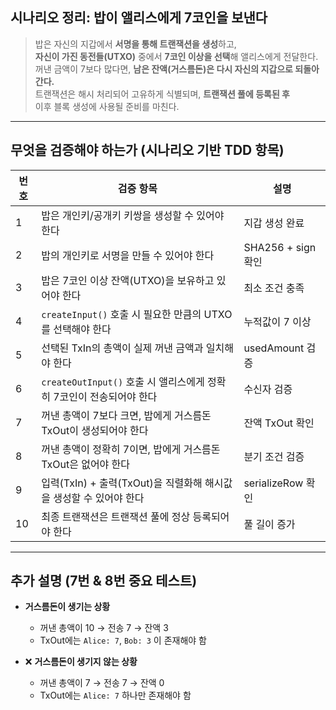 ## 시나리오 정리: 밥이 앨리스에게 7코인을 보낸다

> 밥은 자신의 지갑에서 **서명을 통해 트랜잭션을 생성**하고,  
> **자신이 가진 동전들(UTXO)** 중에서 **7코인 이상을 선택**해 앨리스에게 전달한다.  
> 꺼낸 금액이 7보다 많다면, **남은 잔액(거스름돈)은 다시 자신의 지갑으로 되돌아간다.**  
> 트랜잭션은 해시 처리되어 고유하게 식별되며, **트랜잭션 풀에 등록된 후**  
> 이후 블록 생성에 사용될 준비를 마친다.

---

## 무엇을 검증해야 하는가 (시나리오 기반 TDD 항목)

| 번호 | 검증 항목                                                            | 설명               |
| ---- | -------------------------------------------------------------------- | ------------------ |
| 1    | 밥은 개인키/공개키 키쌍을 생성할 수 있어야 한다                      | 지갑 생성 완료     |
| 2    | 밥의 개인키로 서명을 만들 수 있어야 한다                             | SHA256 + sign 확인 |
| 3    | 밥은 7코인 이상 잔액(UTXO)을 보유하고 있어야 한다                    | 최소 조건 충족     |
| 4    | `createInput()` 호출 시 필요한 만큼의 UTXO를 선택해야 한다           | 누적값이 7 이상    |
| 5    | 선택된 TxIn의 총액이 실제 꺼낸 금액과 일치해야 한다                  | usedAmount 검증    |
| 6    | `createOutInput()` 호출 시 앨리스에게 정확히 7코인이 전송되어야 한다 | 수신자 검증        |
| 7    | 꺼낸 총액이 7보다 크면, 밥에게 거스름돈 TxOut이 생성되어야 한다      | 잔액 TxOut 확인    |
| 8    | 꺼낸 총액이 정확히 7이면, 밥에게 거스름돈 TxOut은 없어야 한다        | 분기 조건 검증     |
| 9    | 입력(TxIn) + 출력(TxOut)을 직렬화해 해시값을 생성할 수 있어야 한다   | serializeRow 확인  |
| 10   | 최종 트랜잭션은 트랜잭션 풀에 정상 등록되어야 한다                   | 풀 길이 증가       |

---

## 추가 설명 (7번 & 8번 중요 테스트)

- **거스름돈이 생기는 상황**

  - 꺼낸 총액이 10 → 전송 7 → 잔액 3
  - TxOut에는 `Alice: 7`, `Bob: 3` 이 존재해야 함

- ❌ **거스름돈이 생기지 않는 상황**
  - 꺼낸 총액이 7 → 전송 7 → 잔액 0
  - TxOut에는 `Alice: 7` 하나만 존재해야 함

